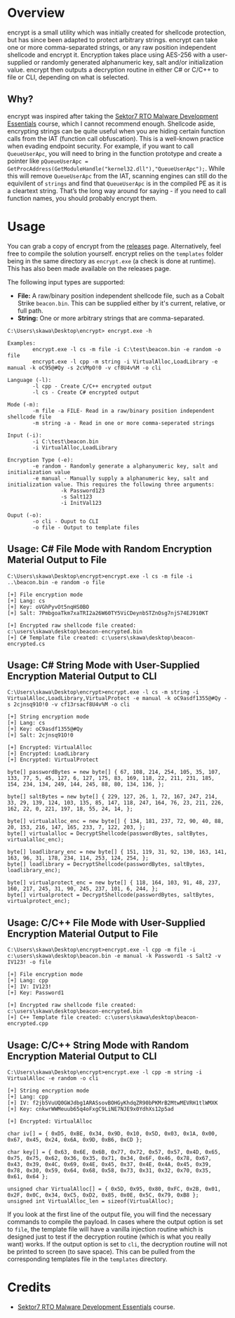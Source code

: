 # Overview
encrypt is a small utility which was initially created for shellcode protection, but has since been adapted to protect arbitrary strings. encrypt can take one or more comma-separated strings, or any raw position independent shellcode and encrypt it. Encryption takes place using AES-256 with a user-supplied or randomly generated alphanumeric key, salt and/or initialization value. encrypt then outputs a decryption routine in either C# or C/C++ to file or CLI, depending on what is selected.

## Why?
encrypt was inspired after taking the [Sektor7 RTO Malware Development Essentials](https://institute.sektor7.net/red-team-operator-malware-development-essentials) course, which I cannot recommend enough. Shellcode aside, encrypting strings can be quite useful when you are hiding certain function calls from the IAT (function call obfuscation). This is a well-known practice when evading endpoint security. For example, if you want to call `QueueUserApc`, you will need to bring in the function prototype and create a pointer like `pQueueUserApc = GetProcAddress(GetModuleHandle("kernel32.dll"),"QueueUserApc");`. While this will remove `QueueUserApc` from the IAT, scanning engines can still do the equivilent of `strings` and find that `QueueUserApc` is in the compiled PE as it is a cleartext string. That’s the long way around for saying - if you need to call function names, you should probably encrypt them.

# Usage
You can grab a copy of encrypt from the [releases](https://github.com/skahwah/encrypt/releases/) page. Alternatively, feel free to compile the solution yourself. encrypt relies on the `templates` folder being in the same directory as `encrypt.exe` (a check is done at runtime). This has also been made available on the releases page.

The following input types are supported:
- **File:** A raw/binary position independent shellcode file, such as a Cobalt Strike `beacon.bin`. This can be supplied either by it's current, relative, or full path.
- **String:** One or more arbitrary strings that are comma-separated.

```
C:\Users\skawa\Desktop\encrypt> encrypt.exe -h

Examples:
        encrypt.exe -l cs -m file -i C:\test\beacon.bin -e random -o file
        encrypt.exe -l cpp -m string -i VirtualAlloc,LoadLibrary -e manual -k oC95@#Qy -s 2cVMpO!0 -v cf8U4v%M -o cli

Language (-l):
        -l cpp - Create C/C++ encrypted output
        -l cs - Create C# encrypted output

Mode (-m):
        -m file -a FILE- Read in a raw/binary position independent shellcode file
        -m string -a - Read in one or more comma-seperated strings

Input (-i):
        -i C:\test\beacon.bin
        -i VirtualAlloc,LoadLibrary

Encryption Type (-e):
        -e random - Randomly generate a alphanyumeric key, salt and initialization value
        -e manual - Manually supply a alphanumeric key, salt and initialization value. This requires the following three arguments:
                 -k Password123
                 -s Salt123
                 -i InitVal123

Ouput (-o):
        -o cli - Ouput to CLI
        -o file - Output to template files
```

## Usage: C# File Mode with Random Encryption Material Output to File
```
C:\Users\skawa\Desktop\encrypt>encrypt.exe -l cs -m file -i ..\beacon.bin -e random -o file

[+] File encryption mode
[+] Lang: cs
[+] Key: oVGhPyvOt5nqHS0BO
[+] Salt: 7PmbgoaTkm7xaTRI2a26W60TY5ViCDeynbSTZnOsg7njS74EJ910KT

[+] Encrypted raw shellcode file created: c:\users\skawa\desktop\beacon-encrypted.bin
[+] C# Template file created: c:\users\skawa\desktop\beacon-encrypted.cs
```

## Usage: C# String Mode with User-Supplied Encryption Material Output to CLI
```
C:\Users\skawa\Desktop\encrypt>encrypt.exe -l cs -m string -i VirtualAlloc,LoadLibrary,VirtualProtect -e manual -k oC9asdf1355@#Qy -s 2cjnsq91O!0 -v cf13rsacf8U4v%M -o cli

[+] String encryption mode
[+] Lang: cs
[+] Key: oC9asdf1355@#Qy
[+] Salt: 2cjnsq91O!0

[+] Encrypted: VirtualAlloc
[+] Encrypted: LoadLibrary
[+] Encrypted: VirtualProtect

byte[] passwordBytes = new byte[] { 67, 108, 214, 254, 105, 35, 107, 133, 77, 5, 45, 127, 6, 127, 175, 83, 169, 118, 22, 211, 231, 185, 154, 234, 134, 249, 144, 245, 88, 80, 134, 136, };

byte[] saltBytes = new byte[] { 229, 127, 26, 1, 72, 167, 247, 214, 33, 29, 139, 124, 103, 135, 85, 147, 118, 247, 164, 76, 23, 211, 226, 162, 22, 0, 221, 197, 18, 55, 24, 14, };

byte[] virtualalloc_enc = new byte[] { 134, 181, 237, 72, 90, 40, 88, 20, 153, 216, 147, 165, 233, 7, 122, 203, };
byte[] virtualalloc = DecryptShellcode(passwordBytes, saltBytes, virtualalloc_enc);

byte[] loadlibrary_enc = new byte[] { 151, 119, 31, 92, 130, 163, 141, 163, 96, 31, 178, 234, 114, 253, 124, 254, };
byte[] loadlibrary = DecryptShellcode(passwordBytes, saltBytes, loadlibrary_enc);

byte[] virtualprotect_enc = new byte[] { 118, 164, 103, 91, 48, 237, 160, 217, 245, 31, 90, 245, 237, 101, 6, 244, };
byte[] virtualprotect = DecryptShellcode(passwordBytes, saltBytes, virtualprotect_enc);
```

## Usage: C/C++ File Mode with User-Supplied Encryption Material Output to File
```
C:\Users\skawa\Desktop\encrypt>encrypt.exe -l cpp -m file -i c:\users\skawa\desktop\beacon.bin -e manual -k Password1 -s Salt2 -v IV123! -o file

[+] File encryption mode
[+] Lang: cpp
[+] IV: IV123!
[+] Key: Password1

[+] Encrypted raw shellcode file created: c:\users\skawa\desktop\beacon-encrypted.bin
[+] C++ Template file created: c:\users\skawa\desktop\beacon-encrypted.cpp
```

## Usage: C/C++ String Mode with Random Encryption Material Output to CLI
```
C:\Users\skawa\Desktop\encrypt>encrypt.exe -l cpp -m string -i VirtualAlloc -e random -o cli

[+] String encryption mode
[+] Lang: cpp
[+] IV: f2jb5VuUQ0GWJdbg1ARASsovBOHGyKhdqZR90bPKMrB2MtwMEVRH1tlWMXK
[+] Key: cnkwrWWMeuub65q4oFxgC9LiNE7NJE9x0YdhXs12p5ad

[+] Encrypted: VirtualAlloc

char iv[] = { 0xD5, 0xBE, 0x34, 0x9D, 0x10, 0x5D, 0x03, 0x1A, 0x00, 0x67, 0x45, 0x24, 0x6A, 0x9D, 0xB6, 0xCD };

char key[] = { 0x63, 0x6E, 0x6B, 0x77, 0x72, 0x57, 0x57, 0x4D, 0x65, 0x75, 0x75, 0x62, 0x36, 0x35, 0x71, 0x34, 0x6F, 0x46, 0x78, 0x67, 0x43, 0x39, 0x4C, 0x69, 0x4E, 0x45, 0x37, 0x4E, 0x4A, 0x45, 0x39, 0x78, 0x30, 0x59, 0x64, 0x68, 0x58, 0x73, 0x31, 0x32, 0x70, 0x35, 0x61, 0x64 };

unsigned char VirtualAlloc[] = { 0x5D, 0x95, 0x80, 0xFC, 0x2B, 0x01, 0x2F, 0x0C, 0x34, 0xC5, 0xD2, 0x85, 0x0E, 0x5C, 0x79, 0xB8 };
unsigned int VirtualAlloc_len = sizeof(VirtualAlloc);
```

If you look at the first line of the output file, you will find the necessary commands to compile the payload. In cases where the output option is set to `file`, the template file will have a vanilla injection routine which is designed just to test if the decryption routine (which is what you really want) works. If the output option is set to `cli`, the decryption routine will not be printed to screen (to save space). This can be pulled from the corresponding templates file in the `templates` directory.

# Credits
- [Sektor7 RTO Malware Development Essentials](https://institute.sektor7.net/red-team-operator-malware-development-essentials) course.
